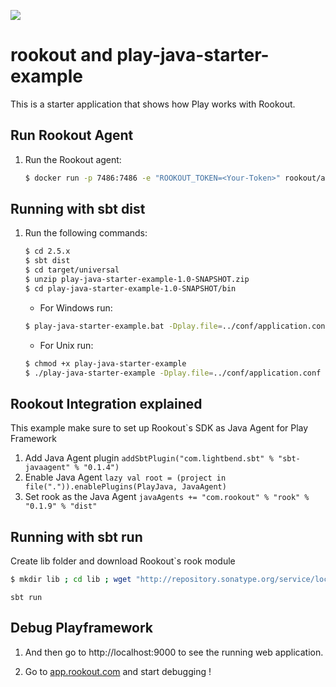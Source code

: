 [<img src="https://img.shields.io/travis/playframework/play-java-starter-example.svg"/>](https://travis-ci.org/playframework/play-java-starter-example)

# rookout and play-java-starter-example

This is a starter application that shows how Play works with Rookout.

## Run Rookout Agent 

1. Run the Rookout agent:
    ``` bash
    $ docker run -p 7486:7486 -e "ROOKOUT_TOKEN=<Your-Token>" rookout/agent
    ```
## Running with sbt dist

1.  Run the following commands:
    ``` bash
    $ cd 2.5.x
    $ sbt dist
    $ cd target/universal
    $ unzip play-java-starter-example-1.0-SNAPSHOT.zip 
    $ cd play-java-starter-example-1.0-SNAPSHOT/bin
    ```

    - For Windows run:
    ``` bash
    $ play-java-starter-example.bat -Dplay.file=../conf/application.conf
    ```

    - For Unix run:
    ``` bash
    $ chmod +x play-java-starter-example
    $ ./play-java-starter-example -Dplay.file=../conf/application.conf
    ```

## Rookout Integration explained
This example make sure to set up Rookout`s SDK as Java Agent for Play Framework
  1. Add Java Agent plugin
    ```
    addSbtPlugin("com.lightbend.sbt" % "sbt-javaagent" % "0.1.4")
    ```
  1. Enable Java Agent
    ```
    lazy val root = (project in file(".")).enablePlugins(PlayJava, JavaAgent)
    ```
  1. Set rook as the Java Agent
    ```
    javaAgents += "com.rookout" % "rook" % "0.1.9" % "dist"
    ```

## Running with sbt run
Create lib folder and download Rookout`s rook module
 
``` bash
$ mkdir lib ; cd lib ; wget "http://repository.sonatype.org/service/local/artifact/maven/redirect?r=central-proxy&g=com.rookout&a=rook&v=LATEST"  -O rook.jar
```

```
sbt run
```

## Debug Playframework

1. And then go to http://localhost:9000 to see the running web application.

1. Go to [app.rookout.com](https://app.rookout.com/) and start debugging !
